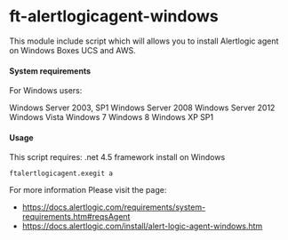 ft-alertlogicagent-windows
==========================

This module include script which will allows you to install Alertlogic agent on Windows Boxes UCS and AWS.

#### System requirements

For Windows users:

Windows Server 2003, SP1
Windows Server 2008
Windows Server 2012
Windows Vista
Windows 7
Windows 8
Windows XP SP1

#### Usage

This script requires: .net 4.5 framework install on Windows 

    ftalertlogicagent.exegit a
    
For more information Please visit the page: 

* https://docs.alertlogic.com/requirements/system-requirements.htm#reqsAgent
* https://docs.alertlogic.com/install/alert-logic-agent-windows.htm